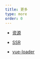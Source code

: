 ```yaml
---
title: 更多
type: more
order: 0
---
```


- [资源](https://github.com/vuejs/awesome-vue)

- [SSR](https://www.npmjs.com/package/vue-server-renderer#api)

- [vue-loader](https://github.com/vuejs/vue-loader/blob/master/docs/en/SUMMARY.md)